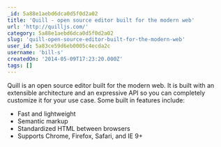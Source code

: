 ```yaml
---
_id: 5a88e1aebd6dca0d5f0d2a02
title: 'Quill - open source editor built for the modern web'
url: 'http://quilljs.com/'
category: 5a88e1aebd6dca0d5f0d2a02
slug: 'quill-open-source-editor-built-for-the-modern-web'
user_id: 5a83ce59d6eb0005c4ecda2c
username: 'bill-s'
createdOn: '2014-05-09T17:23:20.000Z'
tags: []
---
```


Quill is an open source editor built for the modern web. It is built with an extensible architecture and an expressive API so you can completely customize it for your use case. Some built in features include:

- Fast and lightweight
- Semantic markup
- Standardized HTML between browsers
- Supports Chrome, Firefox, Safari, and IE 9+
